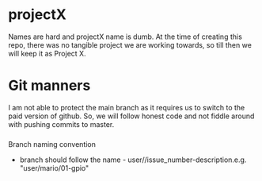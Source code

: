 # projectX
Names are hard and projectX name is dumb. At the time of creating this repo, there was no tangible project we are working towards, so till then we will keep it as Project X. 

# Git manners
I am not able to protect the main branch as it requires us to switch to the paid version of github. So, we will follow honest code and not fiddle around with pushing commits to master. 

### 
Branch naming convention
 - branch should follow the name - user/<firstname>/issue_number-description.e.g. "user/mario/01-gpio"


